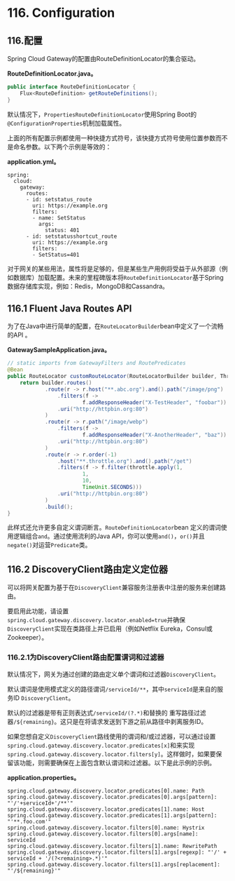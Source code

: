 # 116. Configuration

## 116.配置

Spring Cloud Gateway的配置由RouteDefinitionLocator的集合驱动。

**RouteDefinitionLocator.java。** 

```java
public interface RouteDefinitionLocator {
	Flux<RouteDefinition> getRouteDefinitions();
}
```



默认情况下，`PropertiesRouteDefinitionLocator`使用Spring Boot的`@ConfigurationProperties`机制加载属性。

上面的所有配置示例都使用一种快捷方式符号，该快捷方式符号使用位置参数而不是命名参数。以下两个示例是等效的：

**application.yml。** 

```properties
spring:
  cloud:
    gateway:
      routes:
      - id: setstatus_route
        uri: https://example.org
        filters:
        - name: SetStatus
          args:
            status: 401
      - id: setstatusshortcut_route
        uri: https://example.org
        filters:
        - SetStatus=401
```



对于网关的某些用法，属性将是足够的，但是某些生产用例将受益于从外部源（例如数据库）加载配置。未来的里程碑版本将`RouteDefinitionLocator`基于Spring数据存储库实现，例如：Redis，MongoDB和Cassandra。

## 116.1 Fluent Java Routes API

为了在Java中进行简单的配置，在`RouteLocatorBuilder`bean中定义了一个流畅的API 。

**GatewaySampleApplication.java。** 

```java
// static imports from GatewayFilters and RoutePredicates
@Bean
public RouteLocator customRouteLocator(RouteLocatorBuilder builder, ThrottleGatewayFilterFactory throttle) {
    return builder.routes()
            .route(r -> r.host("**.abc.org").and().path("/image/png")
                .filters(f ->
                        f.addResponseHeader("X-TestHeader", "foobar"))
                .uri("http://httpbin.org:80")
            )
            .route(r -> r.path("/image/webp")
                .filters(f ->
                        f.addResponseHeader("X-AnotherHeader", "baz"))
                .uri("http://httpbin.org:80")
            )
            .route(r -> r.order(-1)
                .host("**.throttle.org").and().path("/get")
                .filters(f -> f.filter(throttle.apply(1,
                        1,
                        10,
                        TimeUnit.SECONDS)))
                .uri("http://httpbin.org:80")
            )
            .build();
}
```



此样式还允许更多自定义谓词断言。`RouteDefinitionLocator`bean 定义的谓词使用逻辑组合`and`。通过使用流利的Java API，你可以使用`and()`，`or()`并且`negate()`对运营`Predicate`类。

## 116.2 DiscoveryClient路由定义定位器

可以将网关配置为基于在`DiscoveryClient`兼容服务注册表中注册的服务来创建路由。

要启用此功能，请设置`spring.cloud.gateway.discovery.locator.enabled=true`并确保`DiscoveryClient`实现在类路径上并已启用（例如Netflix Eureka，Consul或Zookeeper）。

### 116.2.1为DiscoveryClient路由配置谓词和过滤器

默认情况下，网关为通过创建的路由定义单个谓词和过滤器`DiscoveryClient`。

默认谓词是使用模式定义的路径谓词`/serviceId/**`，其中`serviceId`是来自的服务ID `DiscoveryClient`。

默认的过滤器是带有正则表达式`/serviceId/(?.*)`和替换的 重写路径过滤器`/${remaining}`。这只是在将请求发送到下游之前从路径中剥离服务ID。

如果您想自定义`DiscoveryClient`路线使用的谓词和/或过滤器，可以通过设置`spring.cloud.gateway.discovery.locator.predicates[x]`和来实现`spring.cloud.gateway.discovery.locator.filters[y]`。这样做时，如果要保留该功能，则需要确保在上面包含默认谓词和过滤器。以下是此示例的示例。

**application.properties。** 

```properties
spring.cloud.gateway.discovery.locator.predicates[0].name: Path
spring.cloud.gateway.discovery.locator.predicates[0].args[pattern]: "'/'+serviceId+'/**'"
spring.cloud.gateway.discovery.locator.predicates[1].name: Host
spring.cloud.gateway.discovery.locator.predicates[1].args[pattern]: "'**.foo.com'"
spring.cloud.gateway.discovery.locator.filters[0].name: Hystrix
spring.cloud.gateway.discovery.locator.filters[0].args[name]: serviceId
spring.cloud.gateway.discovery.locator.filters[1].name: RewritePath
spring.cloud.gateway.discovery.locator.filters[1].args[regexp]: "'/' + serviceId + '/(?<remaining>.*)'"
spring.cloud.gateway.discovery.locator.filters[1].args[replacement]: "'/${remaining}'"
```